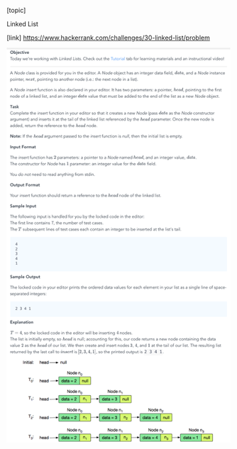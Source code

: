 [topic]

Linked List

[link]
https://www.hackerrank.com/challenges/30-linked-list/problem


![Alt text](../../../../../../resources/thirty.days.of.code/question-15.png?raw=true "Title")